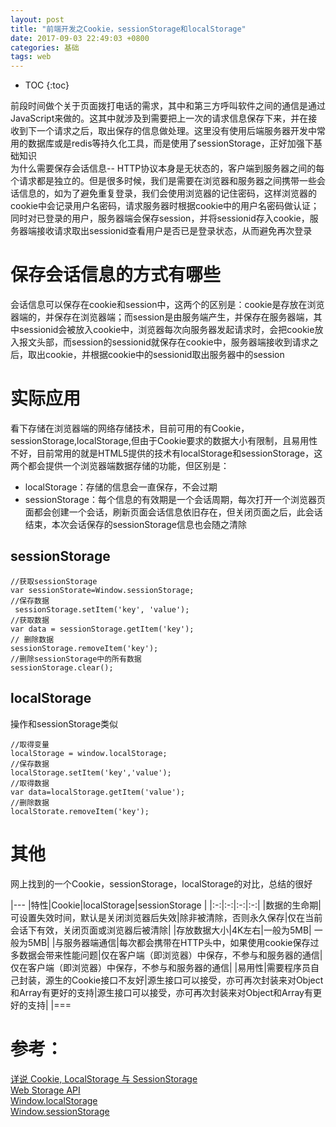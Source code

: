```yaml
---
layout: post
title: "前端开发之Cookie，sessionStorage和localStorage"
date: 2017-09-03 22:49:03 +0800
categories: 基础
tags: web
---
```


* TOC
{:toc}

前段时间做个关于页面拨打电话的需求，其中和第三方呼叫软件之间的通信是通过JavaScript来做的。这其中就涉及到需要把上一次的请求信息保存下来，并在接收到下一个请求之后，取出保存的信息做处理。这里没有使用后端服务器开发中常用的数据库或是redis等持久化工具，而是使用了sessionStorage，正好加强下基础知识  
为什么需要保存会话信息--
HTTP协议本身是无状态的，客户端到服务器之间的每个请求都是独立的。但是很多时候，我们是需要在浏览器和服务器之间携带一些会话信息的，如为了避免重复登录，我们会使用浏览器的记住密码，这样浏览器的cookie中会记录用户名密码，请求服务器时根据cookie中的用户名密码做认证；同时对已登录的用户，服务器端会保存session，并将sessionid存入cookie，服务器端接收请求取出sessionid查看用户是否已是登录状态，从而避免再次登录  

# 保存会话信息的方式有哪些  
会话信息可以保存在cookie和session中，这两个的区别是：cookie是存放在浏览器端的，并保存在浏览器端；而session是由服务端产生，并保存在服务器端，其中sessionid会被放入cookie中，浏览器每次向服务器发起请求时，会把cookie放入报文头部，而session的sessionid就保存在cookie中，服务器端接收到请求之后，取出cookie，并根据cookie中的sessionid取出服务器中的session

# 实际应用
看下存储在浏览器端的网络存储技术，目前可用的有Cookie，sessionStorage,localStorage,但由于Cookie要求的数据大小有限制，且易用性不好，目前常用的就是HTML5提供的技术有localStorage和sessionStorage，这两个都会提供一个浏览器端数据存储的功能，但区别是：  

* localStorage：存储的信息会一直保存，不会过期  
* sessionStorage：每个信息的有效期是一个会话周期，每次打开一个浏览器页面都会创建一个会话，刷新页面会话信息依旧存在，但关闭页面之后，此会话结束，本次会话保存的sessionStorage信息也会随之清除  

## sessionStorage  

~~~ 
//获取sessionStorage
var sessionStorate=Window.sessionStorage;
//保存数据
 sessionStorage.setItem('key', 'value'); 
//获取数据
var data = sessionStorage.getItem('key'); 
// 删除数据
sessionStorage.removeItem('key'); 
//删除sessionStorage中的所有数据
sessionStorage.clear();

~~~


## localStorage

操作和sessionStorage类似

~~~
//取得变量
localStorage = window.localStorage;
//保存数据
localStorage.setItem('key','value');
//取得数据
var data=localStorage.getItem('value');
//删除数据
localStorate.removeItem('key');
~~~ 

# 其他

网上找到的一个Cookie，sessionStorage，localStorage的对比，总结的很好  


|---
|特性|Cookie|localStorage|sessionStorage |
|:-:|:-:|:-:|:-:|
|数据的生命期|可设置失效时间，默认是关闭浏览器后失效|除非被清除，否则永久保存|仅在当前会话下有效，关闭页面或浏览器后被清除|
|存放数据大小|4K左右|一般为5MB| 一般为5MB|
|与服务器端通信|每次都会携带在HTTP头中，如果使用cookie保存过多数据会带来性能问题|仅在客户端（即浏览器）中保存，不参与和服务器的通信| 仅在客户端（即浏览器）中保存，不参与和服务器的通信|
|易用性|需要程序员自己封装，源生的Cookie接口不友好|源生接口可以接受，亦可再次封装来对Object和Array有更好的支持|源生接口可以接受，亦可再次封装来对Object和Array有更好的支持| 
|===

  
# 参考：  
[详说 Cookie, LocalStorage 与 SessionStorage](http://jerryzou.com/posts/cookie-and-web-storage/)  
[Web Storage API](https://developer.mozilla.org/en-US/docs/Web/API/Web_Storage_API/Using_the_Web_Storage_API)  
[Window.localStorage](https://developer.mozilla.org/en-US/docs/Web/API/Window/localStorage)  
[Window.sessionStorage](https://developer.mozilla.org/en-US/docs/Web/API/Window/sessionStorage)  



